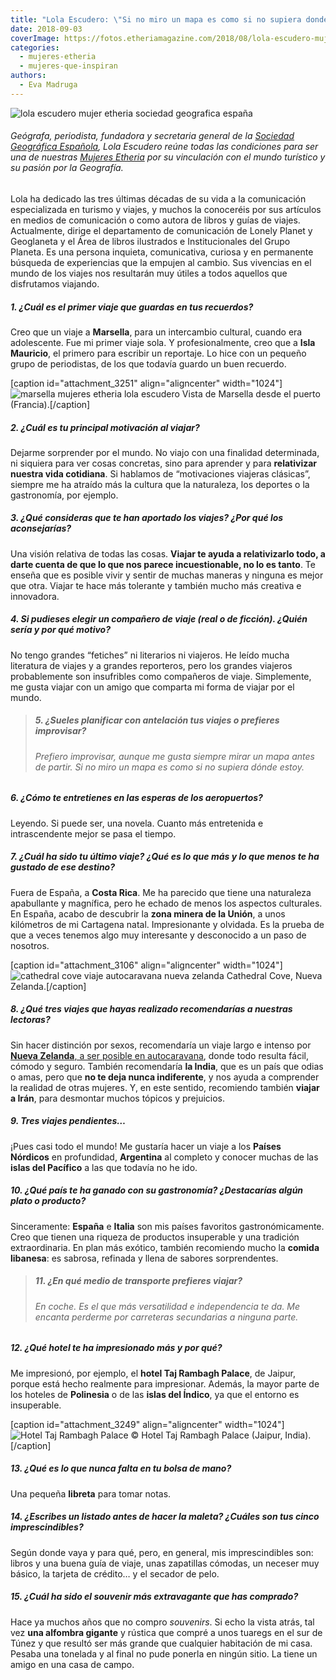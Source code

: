 ```yaml
---
title: "Lola Escudero: \"Si no miro un mapa es como si no supiera donde estoy\""
date: 2018-09-03
coverImage: https://fotos.etheriamagazine.com/2018/08/lola-escudero-mujer-etheria-aleppo-libano.jpg
categories: 
  - mujeres-etheria
  - mujeres-que-inspiran
authors: 
  - Eva Madruga
---
```


![lola escudero mujer etheria sociedad geografica españa](https://fotos.etheriamagazine.com/2018/08/lola-escudero-mujer-etheria-aleppo-libano.jpg "Lola Escudero fundadora y secretaria general de la Sociedad Geográfica Española")

###### Geógrafa, periodista, fundadora y secretaria general de la [Sociedad Geográfica Española](https://sge.org/), Lola Escudero reúne todas las condiciones para ser una de nuestras [Mujeres Etheria](https://etheriamagazine.com/category/mujeres-etheria/) por su vinculación con el mundo turístico y su pasión por la Geografía.

Lola ha dedicado las tres últimas décadas de su vida a la comunicación especializada en turismo y viajes, y muchos la conoceréis por sus artículos en medios de comunicación o como autora de libros y guías de viajes. Actualmente, dirige el departamento de comunicación de Lonely Planet y Geoglaneta y el Área de libros ilustrados e Institucionales del Grupo Planeta. Es una persona inquieta, comunicativa, curiosa y en permanente búsqueda de experiencias que la empujen al cambio. Sus vivencias en el mundo de los viajes nos resultarán muy útiles a todos aquellos que disfrutamos viajando.

##### 1\. ¿Cuál es el primer viaje que guardas en tus recuerdos?

Creo que un viaje a **Marsella**, para un intercambio cultural, cuando era adolescente. Fue mi primer viaje sola. Y profesionalmente, creo que a **Isla Mauricio**, el primero para escribir un reportaje. Lo hice con un pequeño grupo de periodistas, de los que todavía guardo un buen recuerdo.

\[caption id="attachment\_3251" align="aligncenter" width="1024"\]![marsella mujeres etheria lola escudero](https://fotos.etheriamagazine.com/2018/08/Marsella-pixabay-sin-atribucion.jpg) Vista de Marsella desde el puerto (Francia).\[/caption\]

##### 2\. ¿Cuál es tu principal motivación al viajar?

Dejarme sorprender por el mundo. No viajo con una finalidad determinada, ni siquiera para ver cosas concretas, sino para aprender y para **relativizar nuestra vida cotidiana**. Si hablamos de “motivaciones viajeras clásicas”, siempre me ha atraído más la cultura que la naturaleza, los deportes o la gastronomía, por ejemplo.

##### 3\. ¿Qué consideras que te han aportado los viajes? ¿Por qué los aconsejarías?

Una visión relativa de todas las cosas. **Viajar te ayuda a relativizarlo todo, a darte cuenta de que lo que nos parece incuestionable, no lo es tanto**. Te enseña que es posible vivir y sentir de muchas maneras y ninguna es mejor que otra. Viajar te hace más tolerante y también mucho más creativa e innovadora.

##### 4\. Si pudieses elegir un compañero de viaje (real o de ficción). ¿Quién sería y por qué motivo?

No tengo grandes “fetiches” ni literarios ni viajeros. He leído mucha literatura de viajes y a grandes reporteros, pero los grandes viajeros probablemente son insufribles como compañeros de viaje. Simplemente, me gusta viajar con un amigo que comparta mi forma de viajar por el mundo.

> ##### 5\. ¿Sueles planificar con antelación tus viajes o prefieres improvisar?
> 
> ###### Prefiero improvisar, aunque me gusta siempre mirar un mapa antes de partir. Si no miro un mapa es como si no supiera dónde estoy.

##### 6\. ¿Cómo te entretienes en las esperas de los aeropuertos?

Leyendo. Si puede ser, una novela. Cuanto más entretenida e intrascendente mejor se pasa el tiempo.

##### 7\. ¿Cuál ha sido tu último viaje? ¿Qué es lo que más y lo que menos te ha gustado de ese destino?

Fuera de España, a **Costa Rica**. Me ha parecido que tiene una naturaleza apabullante y magnífica, pero he echado de menos los aspectos culturales. En España, acabo de descubrir la **zona minera de la Unión**, a unos kilómetros de mi Cartagena natal. Impresionante y olvidada. Es la prueba de que a veces tenemos algo muy interesante y desconocido a un paso de nosotros.

\[caption id="attachment\_3106" align="aligncenter" width="1024"\]![cathedral cove viaje autocaravana nueva zelanda](https://fotos.etheriamagazine.com/2018/08/autocaravana-playa-catedral-cove-viaje.jpg) Cathedral Cove, Nueva Zelanda.\[/caption\]

##### 8\. ¿Qué tres viajes que hayas realizado recomendarías a nuestras lectoras?

Sin hacer distinción por sexos, recomendaría un viaje largo e intenso por [**Nueva Zelanda**, a ser posible en autocaravana](https://etheriamagazine.com/2018/08/21/nueva-zelanda-en-autocaravana/), donde todo resulta fácil, cómodo y seguro. También recomendaría **la India**, que es un país que odias o amas, pero que **no te deja nunca indiferente**, y nos ayuda a comprender la realidad de otras mujeres. Y, en este sentido, recomiendo también **viajar a Irán**, para desmontar muchos tópicos y prejuicios.

##### 9\. Tres viajes pendientes…

¡Pues casi todo el mundo! Me gustaría hacer un viaje a los **Países Nórdicos** en profundidad, **Argentina** al completo y conocer muchas de las **islas del Pacífico** a las que todavía no he ido.

##### 10\. ¿Qué país te ha ganado con su gastronomía? ¿Destacarías algún plato o producto?

Sinceramente: **España** e **Italia** son mis países favoritos gastronómicamente. Creo que tienen una riqueza de productos insuperable y una tradición extraordinaria. En plan más exótico, también recomiendo mucho la **comida libanesa**: es sabrosa, refinada y llena de sabores sorprendentes.

> ##### 11\. ¿En qué medio de transporte prefieres viajar?
> 
> ###### En coche. Es el que más versatilidad e independencia te da. Me encanta perderme por carreteras secundarias a ninguna parte.

##### 12\. ¿Qué hotel te ha impresionado más y por qué?

Me impresionó, por ejemplo, el **hotel Taj Rambagh Palace**, de Jaipur, porque está hecho realmente para impresionar. Además, la mayor parte de los hoteles de **Polinesia** o de las **islas del Índico**, ya que el entorno es insuperable.

\[caption id="attachment\_3249" align="aligncenter" width="1024"\]![Hotel Taj Rambagh Palace](https://fotos.etheriamagazine.com/2018/08/hotel-Taj-Rambagh-Palace-Jaipur.jpg) © Hotel Taj Rambagh Palace (Jaipur, India).\[/caption\]

##### 13\. ¿Qué es lo que nunca falta en tu bolsa de mano?

Una pequeña **libreta** para tomar notas.

##### 14\. ¿Escribes un listado antes de hacer la maleta? ¿Cuáles son tus cinco imprescindibles?

Según donde vaya y para qué, pero, en general, mis imprescindibles son: libros y una buena guía de viaje, unas zapatillas cómodas, un neceser muy básico, la tarjeta de crédito… y el secador de pelo.

##### 15\. ¿Cuál ha sido el _souvenir_ más extravagante que has comprado?

Hace ya muchos años que no compro _souvenirs_. Si echo la vista atrás, tal vez **una alfombra gigante** y rústica que compré a unos tuaregs en el sur de Túnez y que resultó ser más grande que cualquier habitación de mi casa. Pesaba una tonelada y al final no pude ponerla en ningún sitio. La tiene un amigo en una casa de campo.
